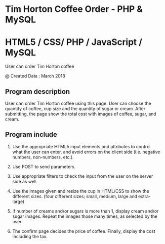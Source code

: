 # Tim Horton Coffee Order - PHP & MySQL 

# HTML5 / CSS/ PHP / JavaScript / MySQL

User can order Tim Horton coffee 

@ Created Data : March 2018
 
 
Program description
--------------------

 User can order Tim Horton coffee using this page. 
 User can choose the quantity of coffee, cup size and the quantity of sugar or cream.
 After submitting, the page show the total cost with images of coffee, sugar, and cream. 
 
 
Program include
-------------------

1.	Use the appropriate HTML5 input elements and attributes to control what the user can enter, and avoid errors on the client side 
   (i.e. negative numbers, non-numbers, etc.).
   
2.	Use POST to send parameters.

3.	Use appropriate filters to check the input from the user on the server side as well.

4.	Use the images given and resize the cup in HTML/CSS to show the different sizes.
    (four different sizes; small, medium, large and extra-large)
    
5.	If number of creams and/or sugars is more than 1, display cream and/or sugar images.
    Repeat the images those many times, as selected by the user.
    
6.	The confirm page decides the price of coffee. Finally, display the cost including the tax.

